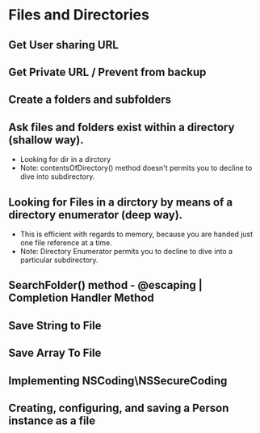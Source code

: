 # Files and Directories

## Get User sharing URL

## Get Private URL / Prevent from backup

## Create a folders and subfolders

## Ask files and folders exist within a directory (shallow way).
- Looking for dir in a dirctory
- Note: contentsOfDirectory() method doesn't permits you to decline to dive into subdirectory.

## Looking for Files in a dirctory by means of a directory enumerator (deep way).
- This is efficient with regards to memory, because you are handed just one file reference at a time.
- Note: Directory Enumerator permits you to decline to dive into a particular subdirectory.

## SearchFolder() method - @escaping | Completion Handler Method 

## Save String to File

## Save Array To File

## Implementing NSCoding\NSSecureCoding

## Creating, configuring, and saving a Person instance as a file


